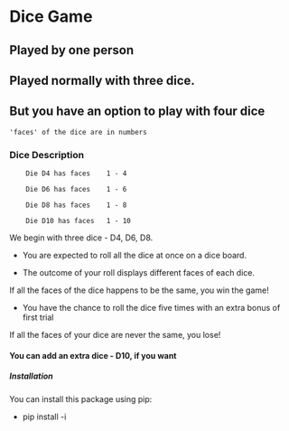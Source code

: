 # Dice Game
## Played by one person 
## Played normally with three dice. 
## But you have an option to play with four dice
    'faces' of the dice are in numbers
   
### Dice Description
        Die D4 has faces    1 - 4

        Die D6 has faces    1 - 6

        Die D8 has faces    1 - 8

        Die D10 has faces   1 - 10


We begin with three dice - D4, D6, D8.

* You are expected to roll all the dice at once on a dice board.

* The outcome of your roll displays different faces of each dice.

If all the faces of the dice happens to be the same, you win the game!

* You have the chance to roll the dice five times with an extra bonus of first trial

If all the faces of your dice are never the same, you lose!
   
#### You can add an extra dice - D10, if you want
##### Installation
You can install this package using pip: 
* pip install -i 